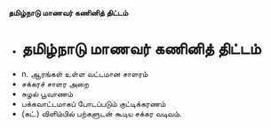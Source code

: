 **தமிழ்நாடு மாணவர் கணினித் திட்டம்**
- # தமிழ்நாடு மாணவர் கணினித் திட்டம்
- n. ஆரங்கள் உள்ள வட்டமான சாளரம்
- சக்கரச் சாளர அறை
- சுழல் பூவாணம்
- பக்கவாட்டமாகப் போடப்படும் குட்டிக்கரணம்
- (கட்.) விளிம்பில் பற்களுடன் கூடிய சக்கர வடிவம்.

